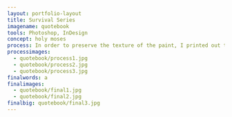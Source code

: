 ```yaml
---
layout: portfolio-layout
title: Survival Series
imagename: quotebook
tools: Photoshop, InDesign
concept: holy moses
process: In order to preserve the texture of the paint, I printed out textures and hand painted the words onto it. I then photographed it, and Photoshoped the photos for errors and colour corrections. The book had to have a strict grid structure that both sides honored. The book was printed out at 8x8.
processimages:
  - quotebook/process1.jpg
  - quotebook/process2.jpg
  - quotebook/process3.jpg
finalwords: a
finalimages:
  - quotebook/final1.jpg
  - quotebook/final2.jpg
finalbig: quotebook/final3.jpg
---
```

